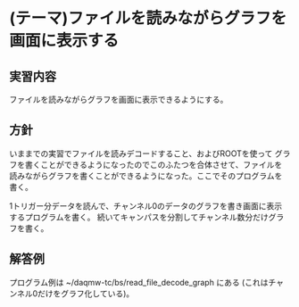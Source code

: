 (テーマ)ファイルを読みながらグラフを画面に表示する
==================================================

実習内容
--------

ファイルを読みながらグラフを画面に表示できるようにする。

方針
----

いままでの実習でファイルを読みデコードすること、およびROOTを使って
グラフを書くことができるようになったのでこのふたつを合体させて、ファイルを
読みながらグラフを書くことができるようになった。ここでそのプログラムを
書く。

1トリガー分データを読んで、チャンネル0のデータのグラフを書き画面に表示
するプログラムを書く。
続いてキャンパスを分割してチャンネル数分だけグラフを書く。

解答例
------

プログラム例は ~/daqmw-tc/bs/read_file_decode_graph にある
(これはチャンネル0だけをグラフ化している)。


